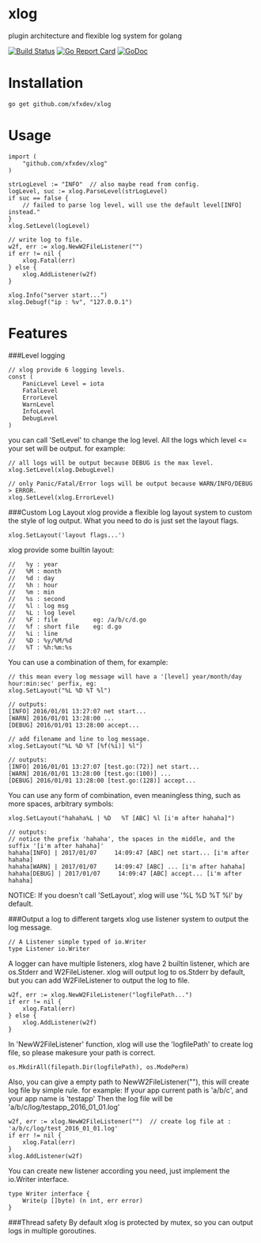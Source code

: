# xlog
plugin architecture and flexible log system for golang

[![Build Status](https://travis-ci.org/xfxdev/xlog.svg?branch=master)](https://travis-ci.org/xfxdev/xlog)
[![Go Report Card](https://goreportcard.com/badge/github.com/xfxdev/xlog)](https://goreportcard.com/report/github.com/xfxdev/xlog)
[![GoDoc](https://godoc.org/github.com/xfxdev/xlog?status.svg)](https://godoc.org/github.com/xfxdev/xlog)

Installation
================
~~~
go get github.com/xfxdev/xlog
~~~

Usage
================
~~~
import (
    "github.com/xfxdev/xlog"
)

strLogLevel := "INFO"  // also maybe read from config.
logLevel, suc := xlog.ParseLevel(strLogLevel)
if suc == false {
    // failed to parse log level, will use the default level[INFO] instead."
}
xlog.SetLevel(logLevel)

// write log to file.
w2f, err := xlog.NewW2FileListener("")
if err != nil {
    xlog.Fatal(err)
} else {
    xlog.AddListener(w2f)
}

xlog.Info("server start...")
xlog.Debugf("ip : %v", "127.0.0.1")
~~~

Features
================
###Level logging
~~~
// xlog provide 6 logging levels.
const (
	PanicLevel Level = iota
	FatalLevel
	ErrorLevel
	WarnLevel
	InfoLevel
	DebugLevel
)
~~~

you can call 'SetLevel' to change the log level. All the logs which level <= your set will be output.
for example:
~~~
// all logs will be output because DEBUG is the max level.
xlog.SetLevel(xlog.DebugLevel) 

// only Panic/Fatal/Error logs will be output because WARN/INFO/DEBUG > ERROR.
xlog.SetLevel(xlog.ErrorLevel)
~~~

###Custom Log Layout
xlog provide a flexible log layout system to custom the style of log output.
What you need to do is just set the layout flags.
~~~
xlog.SetLayout('layout flags...')
~~~
xlog provide some builtin layout:
~~~
//   %y : year
//   %M : month
//   %d : day
//   %h : hour
//   %m : min
//   %s : second
//   %l : log msg
//   %L : log level
//   %F : file			eg: /a/b/c/d.go
//   %f : short file	eg: d.go
//   %i : line
//   %D : %y/%M/%d
//   %T : %h:%m:%s
~~~
You can use a combination of them, for example:
~~~
// this mean every log message will have a '[level] year/month/day hour:min:sec' perfix, eg:
xlog.SetLayout("%L %D %T %l")

// outputs:
[INFO] 2016/01/01 13:27:07 net start...
[WARN] 2016/01/01 13:28:00 ...
[DEBUG] 2016/01/01 13:28:00 accept...

// add filename and line to log message.
xlog.SetLayout("%L %D %T [%f(%i)] %l")

// outputs:
[INFO] 2016/01/01 13:27:07 [test.go:(72)] net start...
[WARN] 2016/01/01 13:28:00 [test.go:(100)] ...
[DEBUG] 2016/01/01 13:28:00 [test.go:(128)] accept...
~~~
You can use any form of combination, even meaningless thing, such as more spaces, arbitrary symbols:
~~~
xlog.SetLayout("hahaha%L | %D   %T [ABC] %l [i'm after hahaha]")

// outputs:
// notice the prefix 'hahaha', the spaces in the middle, and the suffix '[i'm after hahaha]'
hahaha[INFO] | 2017/01/07     14:09:47 [ABC] net start... [i'm after hahaha]
hahaha[WARN] | 2017/01/07     14:09:47 [ABC] ... [i'm after hahaha]
hahaha[DEBUG] | 2017/01/07     14:09:47 [ABC] accept... [i'm after hahaha]
~~~
NOTICE: If you doesn't call 'SetLayout', xlog will use '%L %D %T %l' by default.

###Output a log to different targets
xlog use listener system to output the log message.
~~~
// A Listener simple typed of io.Writer
type Listener io.Writer
~~~
A logger can have multiple listeners, xlog have 2 builtin listener, which are os.Stderr and W2FileListener.
xlog will output log to os.Stderr by default, but you can add W2FileListener to output the log to file.
~~~
w2f, err := xlog.NewW2FileListener("logfilePath...")
if err != nil {
    xlog.Fatal(err)
} else {
    xlog.AddListener(w2f)
}
~~~
In 'NewW2FileListener' function, xlog will use the 'logfilePath' to create log file,
so please makesure your path is correct.
~~~
os.MkdirAll(filepath.Dir(logfilePath), os.ModePerm)
~~~
Also, you can give a empty path to NewW2FileListener(""), this will create log file by simple rule. for example:
If your app current path is 'a/b/c', and your app name is 'testapp'
Then the log file will be 'a/b/c/log/testapp_2016_01_01.log'
~~~
w2f, err := xlog.NewW2FileListener("")  // create log file at : 'a/b/c/log/test_2016_01_01.log'
if err != nil {
    xlog.Fatal(err)
}
xlog.AddListener(w2f)
~~~
You can create new listener according you need, just implement the io.Writer interface.
~~~
type Writer interface {
	Write(p []byte) (n int, err error)
}
~~~
###Thread safety
By default xlog is protected by mutex, so you can output logs in multiple goroutines.
